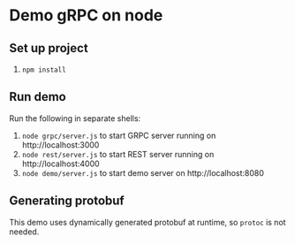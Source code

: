 # Demo gRPC on node

## Set up project

1. `npm install`

## Run demo

Run the following in separate shells:

1. `node grpc/server.js` to start GRPC server running on http://localhost:3000
2. `node rest/server.js` to start REST server running on http://localhost:4000
2. `node demo/server.js` to start demo server on http://localhost:8080

## Generating protobuf

This demo uses dynamically generated protobuf at runtime, so `protoc` is not needed.
